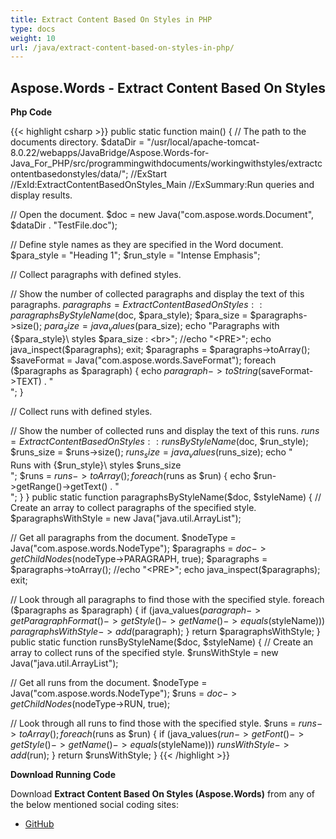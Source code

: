 ```yaml
---
title: Extract Content Based On Styles in PHP
type: docs
weight: 10
url: /java/extract-content-based-on-styles-in-php/
---
```


## Aspose.Words - Extract Content Based On Styles

**Php Code**

{{< highlight csharp >}}
public static function main() {
// The path to the documents directory.
$dataDir = "/usr/local/apache-tomcat-8.0.22/webapps/JavaBridge/Aspose.Words-for-Java_For_PHP/src/programmingwithdocuments/workingwithstyles/extractcontentbasedonstyles/data/";
//ExStart
//ExId:ExtractContentBasedOnStyles_Main
//ExSummary:Run queries and display results.

// Open the document.
$doc = new Java("com.aspose.words.Document", $dataDir . "TestFile.doc");

// Define style names as they are specified in the Word document.
$para_style = "Heading 1";
$run_style = "Intense Emphasis";

// Collect paragraphs with defined styles.

// Show the number of collected paragraphs and display the text of this paragraphs.
$paragraphs = ExtractContentBasedOnStyles::paragraphsByStyleName($doc, $para_style);
$para_size = $paragraphs->size();
$para_size = java_values($para_size);
echo "Paragraphs with \{$para_style}\ styles $para_size  : <br>";
//echo "<PRE>"; echo java_inspect($paragraphs); exit;
$paragraphs = $paragraphs->toArray();
$saveFormat = Java("com.aspose.words.SaveFormat");
foreach ($paragraphs as $paragraph) {
echo $paragraph->toString($saveFormat->TEXT) . "<BR>";
}

// Collect runs with defined styles.

// Show the number of collected runs and display the text of this runs.
$runs = ExtractContentBasedOnStyles::runsByStyleName($doc, $run_style);
$runs_size = $runs->size();
$runs_size = java_values($runs_size);
echo "<BR> Runs with \{$run_style}\ styles $runs_size <BR>";
$runs = $runs->toArray();
foreach ($runs as $run) {
echo $run->getRange()->getText() . "<BR>";
}
}
public static function paragraphsByStyleName($doc, $styleName) {
// Create an array to collect paragraphs of the specified style.
$paragraphsWithStyle = new Java("java.util.ArrayList");

// Get all paragraphs from the document.
$nodeType = Java("com.aspose.words.NodeType");
$paragraphs = $doc->getChildNodes($nodeType->PARAGRAPH, true);
$paragraphs = $paragraphs->toArray();
//echo "<PRE>"; echo java_inspect($paragraphs); exit;

// Look through all paragraphs to find those with the specified style.
foreach ($paragraphs as $paragraph)
{
if (java_values($paragraph->getParagraphFormat()->getStyle()->getName()->equals($styleName)))
$paragraphsWithStyle->add($paragraph);
}
return $paragraphsWithStyle;
}
public static function runsByStyleName($doc, $styleName) {
// Create an array to collect runs of the specified style.
$runsWithStyle = new Java("java.util.ArrayList");

// Get all runs from the document.
$nodeType = Java("com.aspose.words.NodeType");
$runs = $doc->getChildNodes($nodeType->RUN, true);

// Look through all runs to find those with the specified style.
$runs = $runs->toArray();
foreach ($runs as $run)
{
if (java_values($run->getFont()->getStyle()->getName()->equals($styleName)))
$runsWithStyle->add($run);
}
return $runsWithStyle;
}
{{< /highlight >}}

**Download Running Code**

Download **Extract Content Based On Styles (Aspose.Words)** from any of the below mentioned social coding sites:

- [GitHub](https://github.com/aspose-words/Aspose.Words-for-Java/blob/master/Plugins/Aspose_Words_Java_for_PHP/src/programmingwithdocuments/workingwithstyles/extractcontentbasedonstyles/php/ExtractContentBasedOnStyles.php)
